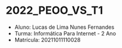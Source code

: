 # 2022_PEOO_VS_T1

- Aluno: Lucas de Lima Nunes Fernandes
- Turma: Informática Para Internet - 2 Ano
- Matrícula: 20211011110028

